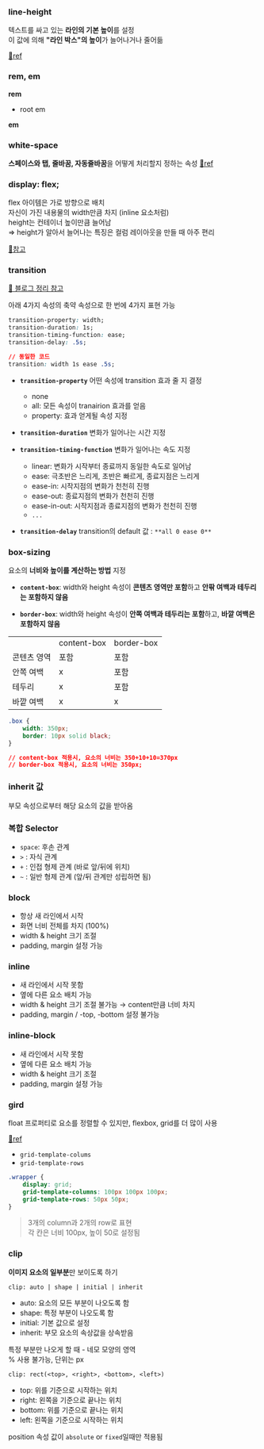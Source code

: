 ### line-height
텍스트를 싸고 있는 **라인의 기본 높이**를 설정		
이 값에 의해 **"라인 박스"의 높이**가 늘어나거나 줄어듦

[🔗ref](https://ohgyun.com/572)



### rem, em

**rem**
- root em

**em**



### white-space
**스페이스와 탭, 줄바꿈, 자동줄바꿈**을 어떻게 처리할지 정하는 속성 [🔗ref](https://www.codingfactory.net/10597)


### display: flex;
flex 아이템은 가로 방향으로 배치		
자신이 가진 내용물의 width만큼 차지 (inline 요소처럼)		
height는 컨테이너 높이만큼 늘어남		
⇒ height가 알아서 늘어나는 특징은 컬럼 레이아웃을 만들 때 아주 편리		

[🔗참고](https://studiomeal.com/archives/197)



### transition

[🔗 블로그 정리 참고](http://ielselog.blogspot.com/2013/09/understand-css-trasition.html)

아래 4가지 속성의 축약 속성으로 한 번에 4가지 표현 가능

```css
transition-property: width;
transition-duration: 1s;
transition-timing-function: ease;
transition-delay: .5s;

// 동일한 코드
transition: width 1s ease .5s;
```

- **`transition-property`**
    어떤 속성에 transition 효과 줄 지 결정

    - none
    - all: 모든 속성이 tranairion 효과를 얻음
    - property: 효과 얻게될 속성 지정
- **`transition-duration`**
    변화가 일어나는 시간 지정

- **`transition-timing-function`**
    변화가 일어나는 속도 지정

    - linear: 변화가 시작부터 종료까지 동일한 속도로 일어남
    - ease: 극초반은 느리게, 초반은 빠르게, 종료지점은 느리게
    - ease-in: 시작지점의 변화가 천천히 진행
    - ease-out: 종료지점의 변화가 천천히 진행
    - ease-in-out: 시작지점과 종료지점의 변화가 천천히 진행
    - `...`
- **`transition-delay`**
transition의 default 값 : `**all 0 ease 0**`



### box-sizing
요소의 **너비와 높이를 계산하는 방법** 지정

- **`content-box`**: width와 height 속성이 **콘텐츠 영역만 포함**하고 **안팎 여백과 테두리는 포함하지 않음**

- **`border-box`**: width와 height 속성이 **안쪽 여백과 테두리는 포함**하고, **바깥 여백은 포함하지 않음**

<table>
	<tr>
		<td></td>
		<td>content-box</td>
		<td>border-box</td>
	</tr>
	<tr>
		<td>콘텐츠 영역</td>
		<td>포함</td>
		<td>포함</td>
	</tr>
	<tr>
		<td>안쪽 여백</td>
		<td>x</td>
		<td>포함</td>
	</tr>
	<tr>
		<td>테두리</td>
		<td>x</td>
		<td>포함</td>
	</tr>
	<tr>
		<td>바깥 여백</td>
		<td>x</td>
		<td>x</td>
	</tr>
</table>                 

```css
.box {
	width: 350px; 
	border: 10px solid black;
}

// content-box 적용시, 요소의 너비는 350+10+10=370px
// border-box 적용시, 요소의 너비는 350px;
```


### inherit 값
부모 속성으로부터 해당 요소의 값을 받아옴



### 복합 Selector
- `space`: 후손 관계
- `>` : 자식 관계
- `+` : 인접 형제 관계 (바로 앞/뒤에 위치)
- `~` : 일반 형제 관계 (앞/뒤 관계만 성립하면 됨)


### block
- 항상 새 라인에서 시작
- 화면 너비 전체를 차지 (100%)
- width & height 크기 조절
- padding, margin 설정 가능

### inline
- 새 라인에서 시작 못함
- 옆에 다른 요소 배치 가능
- width & height 크기 조절 불가능 → content만큼 너비 차지
- padding, margin / -top, -bottom 설정 불가능
 
### inline-block 
- 새 라인에서 시작 못함
- 옆에 다른 요소 배치 가능
- width & height 크기 조절
- padding, margin 설정 가능

### gird
float 프로퍼티로 요소를 정렬할 수 있지만, flexbox, grid를 더 많이 사용

[🔗ref](https://ibrahimovic.tistory.com/23) 
- `grid-template-colums`
- `grid-template-rows`

```css
.wrapper {
    display: grid;
    grid-template-columns: 100px 100px 100px;
    grid-template-rows: 50px 50px;
}
```
> 3개의 column과 2개의 row로 표현      	     
> 각 칸은 너비 100px, 높이 50로 설정됨		


### clip
**이미지 요소의 일부분**만 보이도록 하기
```
clip: auto | shape | initial | inherit
```
- auto: 요소의 모든 부분이 나오도록 함
- shape: 특정 부분이 나오도록 함
- initial: 기본 값으로 설정
- inherit: 부모 요소의 속상값을 상속받음

특정 부분만 나오게 할 때 - 네모 모양의 영역		
% 사용 불가능, 단위는 px
```
clip: rect(<top>, <right>, <bottom>, <left>)
```
- top: 위를 기준으로 시작하는 위치
- right: 왼쪽을 기준으로 끝나는 위치
- bottom: 위를 기준으로 끝나는 위치
- left: 왼쪽을 기준으로 시작하는 위치

position 속성 값이 `absolute` or `fixed`일때만 적용됨		





















